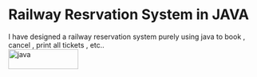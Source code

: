 <h1><b>Railway Resrvation System in JAVA</b></h1>
<div style="padding-top=100px;margin-top=25px;padding-bottom=100px">
  I have designed a railway reservation system purely using java to book , cancel , print all tickets , etc..
</div>
  <div style="padding-top=100px;margin-top=25px">
  <img src="https://img.shields.io/badge/Java-ED8B00?style=for-the-badge&logo=java&logoColor=white" alt="java"height="40" width="140"/>
  </div>
